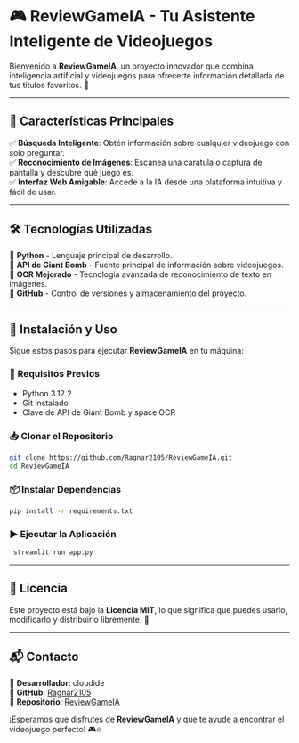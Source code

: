 # 🎮 ReviewGameIA - Tu Asistente Inteligente de Videojuegos

Bienvenido a **ReviewGameIA**, un proyecto innovador que combina inteligencia artificial y videojuegos para ofrecerte información detallada de tus títulos favoritos. 🚀

---

## 🌟 Características Principales

✅ **Búsqueda Inteligente**: Obtén información sobre cualquier videojuego con solo preguntar.   
✅ **Reconocimiento de Imágenes**: Escanea una carátula o captura de pantalla y descubre qué juego es.  
✅ **Interfaz Web Amigable**: Accede a la IA desde una plataforma intuitiva y fácil de usar.  

---

## 🛠️ Tecnologías Utilizadas

🔹 **Python** - Lenguaje principal de desarrollo.  
🔹 **API de Giant Bomb** - Fuente principal de información sobre videojuegos.   
🔹 **OCR Mejorado** - Tecnología avanzada de reconocimiento de texto en imágenes.  
🔹 **GitHub** - Control de versiones y almacenamiento del proyecto.  

---

## 🚀 Instalación y Uso

Sigue estos pasos para ejecutar **ReviewGameIA** en tu máquina:

### 🔧 Requisitos Previos
- Python 3.12.2
- Git instalado
- Clave de API de Giant Bomb y space.OCR

### 📥 Clonar el Repositorio
```bash
git clone https://github.com/Ragnar2105/ReviewGameIA.git
cd ReviewGameIA
```

### 📦 Instalar Dependencias
```bash
pip install -r requirements.txt
```

### ▶️ Ejecutar la Aplicación
```bash
 streamlit run app.py
```


---

## 📜 Licencia

Este proyecto está bajo la **Licencia MIT**, lo que significa que puedes usarlo, modificarlo y distribuirlo libremente. 🎉

---

## 📬 Contacto

📧 **Desarrollador**: cloudide  
🐙 **GitHub**: [Ragnar2105](https://github.com/Ragnar2105)  
📌 **Repositorio**: [ReviewGameIA](https://github.com/Ragnar2105/ReviewGameIA)  

¡Esperamos que disfrutes de **ReviewGameIA** y que te ayude a encontrar el videojuego perfecto! 🎮🔥

